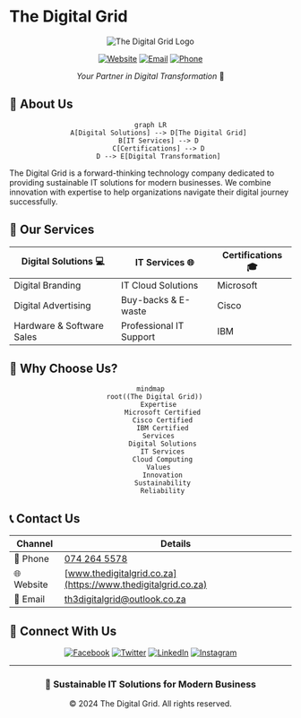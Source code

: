 # The Digital Grid
<div align="center">

![The Digital Grid Logo](./assets/logo-transparent.svg)

[![Website](https://img.shields.io/badge/Website-thedigitalgrid.co.za-green?style=for-the-badge)](https://www.thedigitalgrid.co.za)
[![Email](https://img.shields.io/badge/Email-th3digitalgrid%40outlook.co.za-blue?style=for-the-badge&logo=microsoft-outlook)](mailto:th3digitalgrid@outlook.co.za)
[![Phone](https://img.shields.io/badge/Phone-074_264_5578-orange?style=for-the-badge&logo=phone)](tel:0742645578)

*Your Partner in Digital Transformation* 🚀
</div>

## 🌟 About Us

<div align="center">

```mermaid
graph LR
    A[Digital Solutions] --> D[The Digital Grid]
    B[IT Services] --> D
    C[Certifications] --> D
    D --> E[Digital Transformation]
```

</div>

The Digital Grid is a forward-thinking technology company dedicated to providing sustainable IT solutions for modern businesses. We combine innovation with expertise to help organizations navigate their digital journey successfully.

## 🎯 Our Services

<div align="center">

| Digital Solutions 💻 | IT Services 🌐 | Certifications 🎓 |
|-------------------|--------------|----------------|
| Digital Branding | IT Cloud Solutions | Microsoft |
| Digital Advertising | Buy-backs & E-waste | Cisco |
| Hardware & Software Sales | Professional IT Support | IBM |

</div>

## 💫 Why Choose Us?

<div align="center">

```mermaid
mindmap
  root((The Digital Grid))
    Expertise
      Microsoft Certified
      Cisco Certified
      IBM Certified
    Services
      Digital Solutions
      IT Services
      Cloud Computing
    Values
      Innovation
      Sustainability
      Reliability
```

</div>

## 📞 Contact Us

<div align="center">

| Channel | Details |
|---------|---------|
| 📱 Phone | [074 264 5578](tel:0742645578) |
| 🌐 Website | [www.thedigitalgrid.co.za](https://www.thedigitalgrid.co.za) |
| 📧 Email | [th3digitalgrid@outlook.co.za](mailto:th3digitalgrid@outlook.co.za) |

</div>

## 🔗 Connect With Us

<div align="center">

[![Facebook](https://img.shields.io/badge/Facebook-1877F2?style=for-the-badge&logo=facebook&logoColor=white)](#)
[![Twitter](https://img.shields.io/badge/Twitter-1DA1F2?style=for-the-badge&logo=twitter&logoColor=white)](#)
[![LinkedIn](https://img.shields.io/badge/LinkedIn-0077B5?style=for-the-badge&logo=linkedin&logoColor=white)](#)
[![Instagram](https://img.shields.io/badge/Instagram-E4405F?style=for-the-badge&logo=instagram&logoColor=white)](#)

</div>

---

<div align="center">

### 🌱 Sustainable IT Solutions for Modern Business

© 2024 The Digital Grid. All rights reserved.

</div>
